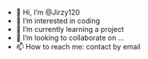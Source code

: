 - 👋 Hi, I’m @Jirzy120
- 👀 I’m interested in coding
- 🌱 I’m currently learning a project
- 💞️ I’m looking to collaborate on ...
- 📫 How to reach me: contact by email

<!---
Jirzy120/Jirzy120 is a ✨ special ✨ repository because its `README.md` (this file) appears on your GitHub profile.
You can click the Preview link to take a look at your changes.
--->

